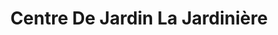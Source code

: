 ---
title: "Centre De Jardin La Jardinière"
url: /shawinigan/centre-de-jardin-la-jardiniere/
shop: Blumen
---